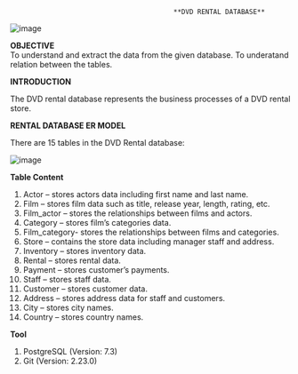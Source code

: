                                              **DVD RENTAL DATABASE**

![image](https://github.com/Sathiadak/Project/assets/141050291/7b6b6ed0-8fc3-4e72-82a7-53fc0844cd36)

  **OBJECTIVE**       
To understand and extract the data from the given database.
To underatand relation between the tables.

  **INTRODUCTION**      

The DVD rental database represents the business processes of a DVD rental store. 

  **RENTAL DATABASE ER MODEL**           

There are 15 tables in the DVD Rental database:

![image](https://github.com/Sathiadak/Project/assets/141050291/68d88cb6-79e1-4b96-b152-500a23cba616)

  **Table Content**      
1.  Actor – stores actors data including first name and last name.       
2.  Film – stores film data such as title, release year, length, rating, etc.        
3.  Film_actor – stores the relationships between films and actors.       
4.  Category – stores film’s categories data.       
5.  Film_category- stores the relationships between films and categories.       
6.  Store – contains the store data including manager staff and address.       
7.  Inventory – stores inventory data.      
8.  Rental – stores rental data.      
9.  Payment – stores customer’s payments.      
10. Staff – stores staff data.     
11. Customer – stores customer data.      
12. Address – stores address data for staff and customers.     
13. City – stores city names.        
14. Country – stores country names.       

  **Tool**      
1. PostgreSQL (Version: 7.3)   
2. Git (Version: 2.23.0)

 
 
